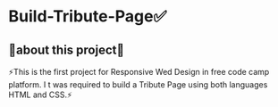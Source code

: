 # Build-Tribute-Page✅
<h2>🔻about this project🔻<br></h2>
⚡This is the first project for Responsive Wed Design in free code camp platform. I t was required to build a Tribute Page using both languages HTML and CSS.⚡
